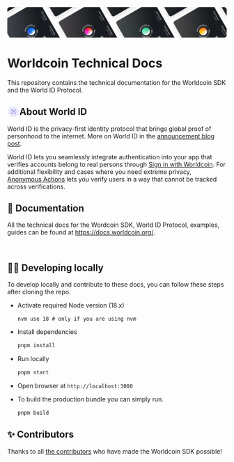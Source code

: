 <img src="/public/images/shared-readme/readme-header.png" alt="" />

# Worldcoin Technical Docs

This repository contains the technical documentation for the Worldcoin SDK and the World ID Protocol.

<!-- WORLD-ID-SHARED-README-TAG:START - Do not remove or modify this section directly -->
<!-- The contents of this file are inserted to all World ID repositories to provide general context on World ID. -->

## <img align="left" width="28" height="28" src="/public/images/shared-readme/readme-world-id.png" alt="" style="margin-right: 0;" /> About World ID

World ID is the privacy-first identity protocol that brings global proof of personhood to the internet. More on World ID in the [announcement blog post](https://worldcoin.org/blog/announcements/introducing-world-id-and-sdk).

World ID lets you seamlessly integrate authentication into your app that verifies accounts belong to real persons through [Sign in with Worldcoin](https://docs.worldcoin.org/id/sign-in). For additional flexibility and cases where you need extreme privacy, [Anonymous Actions](https://docs.worldcoin.org/id/anonymous-actions) lets you verify users in a way that cannot be tracked across verifications.

## 📄 Documentation

All the technical docs for the Wordcoin SDK, World ID Protocol, examples, guides can be found at https://docs.worldcoin.org/.

<img align="center" src="worldcoin-logo.png" alt="" height="40" />

<!-- WORLD-ID-SHARED-README-TAG:END -->

## 🧑‍💻 Developing locally

To develop locally and contribute to these docs, you can follow these steps after cloning the repo.

-   Activate required Node version (18.x)

    ```
    nvm use 18 # only if you are using nvm
    ```

-   Install dependencies
    ```bash
    pnpm install
    ```
-   Run locally
    ```bash
    pnpm start
    ```
-   Open browser at `http://localhost:3000`
-   To build the production bundle you can simply run.
    ```bash
    pnpm build
    ```

## ✨ Contributors

Thanks to all [the contributors](CONTRIBUTING.md) who have made the Worldcoin SDK possible!
